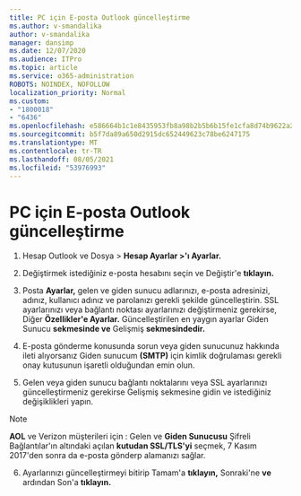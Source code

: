 ```yaml
---
title: PC için E-posta Outlook güncelleştirme
ms.author: v-smandalika
author: v-smandalika
manager: dansimp
ms.date: 12/07/2020
ms.audience: ITPro
ms.topic: article
ms.service: o365-administration
ROBOTS: NOINDEX, NOFOLLOW
localization_priority: Normal
ms.custom:
- "1800018"
- "6436"
ms.openlocfilehash: e586664b1c1e8435953fb8a98b2b5b6b15fe1cfa8d74b9622a257cb1751fc799
ms.sourcegitcommit: b5f7da89a650d2915dc652449623c78be6247175
ms.translationtype: MT
ms.contentlocale: tr-TR
ms.lasthandoff: 08/05/2021
ms.locfileid: "53976993"
---
```

# <a name="how-to-update-email-settings-in-outlook-for-pc"></a>PC için E-posta Outlook güncelleştirme

1. Hesap Outlook ve Dosya > **Hesap Ayarlar >'ı Ayarlar.**

2. Değiştirmek istediğiniz e-posta hesabını seçin ve Değiştir'e **tıklayın.** 

3. Posta **Ayarlar,** gelen ve giden sunucu adlarınızı, e-posta adresinizi, adınız, kullanıcı adınız ve parolanızı gerekli şekilde güncelleştirin. SSL ayarlarınızı veya bağlantı noktası ayarlarınızı değiştirmeniz gerekirse, Diğer **Özellikler'e Ayarlar.** Güncelleştirilen en yaygın ayarlar Giden Sunucu **sekmesinde ve** Gelişmiş **sekmesindedir.**

4. E-posta gönderme konusunda sorun veya giden sunucunuz hakkında ileti alıyorsanız Giden sunucum **(SMTP)** için kimlik doğrulaması gerekli onay kutusunun işaretli olduğundan emin olun.

5. Gelen veya giden sunucu bağlantı noktalarını veya SSL ayarlarınızı  güncelleştirmeniz gerekirse Gelişmiş sekmesine gidin ve istediğiniz değişiklikleri yapın.

> [!NOTE]
> **AOL** ve Verizon müşterileri için : Gelen ve **Giden Sunucusu** Şifreli Bağlantılar'ın altındaki açılan **kutudan SSL/TLS'yi** seçmek, 7 Kasım 2017'den sonra da e-posta gönderp alamanızı sağlar.

6. Ayarlarınızı güncelleştirmeyi bitirip Tamam'a **tıklayın,** Sonraki'ne **ve** ardından Son'a **tıklayın.**


